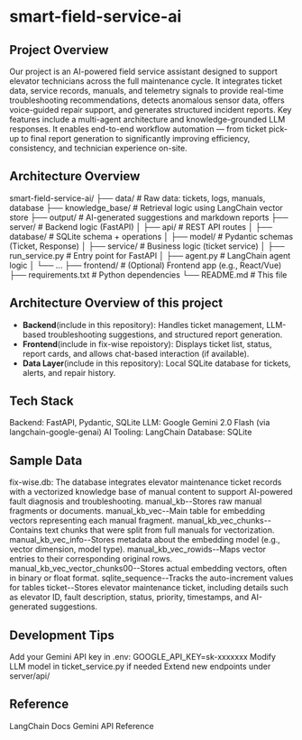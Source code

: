 # smart-field-service-ai
## Project Overview
Our project is an AI-powered field service assistant designed to support elevator technicians across the full maintenance cycle. It integrates ticket data, service records, manuals, and telemetry signals to provide real-time troubleshooting recommendations, detects anomalous sensor data, offers voice-guided repair support, and generates structured incident reports. Key features include a multi-agent architecture and knowledge-grounded LLM responses. It enables end-to-end workflow automation — from ticket pick-up to final report generation to significantly improving efficiency, consistency, and technician experience on-site.
## Architecture Overview
smart-field-service-ai/
├── data/                    # Raw data: tickets, logs, manuals, database
├── knowledge_base/         # Retrieval logic using LangChain vector store
├── output/                 # AI-generated suggestions and markdown reports
├── server/                 # Backend logic (FastAPI)
│   ├── api/                # REST API routes
│   ├── database/           # SQLite schema + operations
│   ├── model/              # Pydantic schemas (Ticket, Response)
│   ├── service/            # Business logic (ticket service)
│   ├── run_service.py      # Entry point for FastAPI
│   ├── agent.py            # LangChain agent logic
│   └── ...
├── frontend/               # (Optional) Frontend app (e.g., React/Vue)
├── requirements.txt        # Python dependencies
└── README.md               # This file
## Architecture Overview of this project
- **Backend**(include in this repository): Handles ticket management, LLM-based troubleshooting suggestions, and structured report generation.
- **Frontend**(include in fix-wise repoistory): Displays ticket list, status, report cards, and allows chat-based interaction (if available).
- **Data Layer**(include in this repository): Local SQLite database for tickets, alerts, and repair history.
## Tech Stack
Backend: FastAPI, Pydantic, SQLite
LLM: Google Gemini 2.0 Flash (via langchain-google-genai)
AI Tooling: LangChain
Database: SQLite 
## Sample Data
fix-wise.db: The database integrates elevator maintenance ticket records with a vectorized knowledge base of manual content to support AI-powered fault diagnosis and troubleshooting.
manual_kb--Stores raw manual fragments or documents.
manual_kb_vec--Main table for embedding vectors representing each manual fragment.
manual_kb_vec_chunks--Contains text chunks that were split from full manuals for vectorization.
manual_kb_vec_info--Stores metadata about the embedding model (e.g., vector dimension, model type).
manual_kb_vec_rowids--Maps vector entries to their corresponding original rows.
manual_kb_vec_vector_chunks00--Stores actual embedding vectors, often in binary or float format.
sqlite_sequence--Tracks the auto-increment values for tables
ticket--Stores elevator maintenance ticket, including details such as elevator ID, fault description, status, priority, timestamps, and AI-generated suggestions.
## Development Tips
Add your Gemini API key in .env:
GOOGLE_API_KEY=sk-xxxxxxx
Modify LLM model in ticket_service.py if needed
Extend new endpoints under server/api/
## Reference
LangChain Docs
Gemini API Reference
